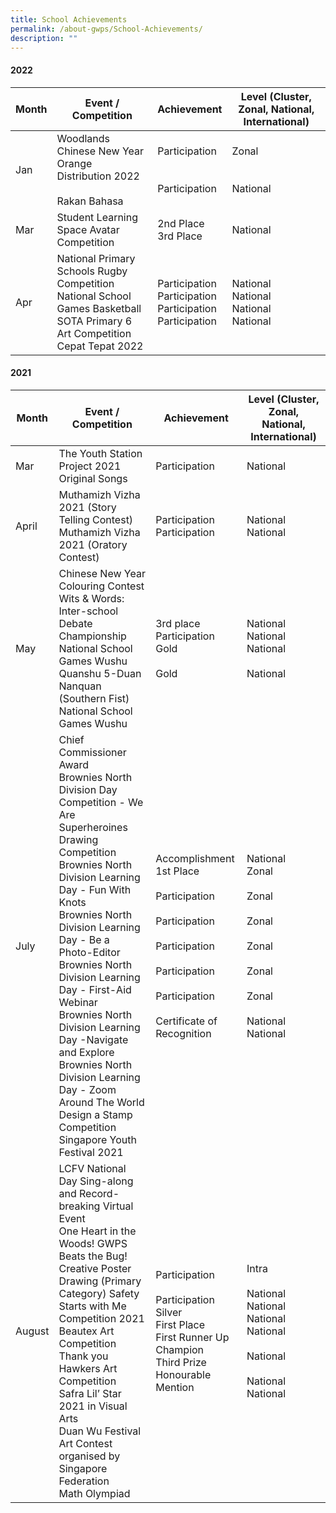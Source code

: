 ```yaml
---
title: School Achievements
permalink: /about-gwps/School-Achievements/
description: ""
---
```

#### 2022


| Month | Event  / Competition  | Achievement | Level (Cluster, Zonal, National, International)
| -------- | -------- | -------- | ---|
|Jan  | Woodlands Chinese New Year Orange Distribution 2022<br><br>Rakan Bahasa     | Participation <br><br><br>Participation     | Zonal <br><br><br>National
|Mar|Student Learning Space Avatar Competition	|2nd Place<br>3rd Place	|National
|Apr|National Primary Schools Rugby Competition	<br>National School Games Basketball	<br>SOTA Primary 6 Art Competition	<br>Cepat Tepat 2022	| Participation	<br>Participation<br>	Participation	<br>Participation|National <br>National <br>National <br>National

#### 2021


| Month | Event  / Competition  | Achievement | Level (Cluster, Zonal, National, International)
| -------- | -------- | -------- | ---|
|Mar|The Youth Station Project 2021 Original Songs 	|Participation|National
|April|Muthamizh Vizha 2021 (Story Telling Contest)	<br>Muthamizh Vizha 2021 (Oratory Contest)	|Participation<br>Participation|	National	<br>National
|May|Chinese New Year Colouring Contest<br>Wits & Words: Inter-school Debate Championship	<br>National School Games Wushu  Quanshu 5-Duan Nanquan (Southern Fist)<br>National School Games Wushu<br>|3rd place	<br>Participation	<br>	Gold<br><br>	Gold|National<br>National<br>National<br><br>National
|July|Chief Commissioner Award 	<br>Brownies North Division Day Competition - We Are Superheroines Drawing Competition<br>Brownies North Division Learning Day - Fun With Knots<br>Brownies North Division Learning Day - Be a Photo-Editor<br>Brownies North Division Learning Day - First-Aid Webinar<br>Brownies North Division Learning Day -Navigate and Explore<br>Brownies North Division Learning Day - Zoom Around The World<br>Design a Stamp Competition<br>Singapore Youth Festival 2021|Accomplishment <br>1st Place<br><br>Participation<br><br>Participation<br><br>Participation<br><br>Participation<br><br>Participation<br><br>Certificate of Recognition|National<br>Zonal<br><br>Zonal<br><br>Zonal<br><br>Zonal<br><br>Zonal<br><br>Zonal<br><br>National<br>National
|August|LCFV National Day Sing-along and Record-breaking Virtual Event<br>One Heart in the Woods! GWPS Beats the Bug! <br>Creative Poster Drawing (Primary Category) Safety Starts with Me Competition 2021<br>Beautex Art Competition<br>Thank you Hawkers Art Competition<br>Safra Lil’ Star 2021 in Visual Arts<br>Duan Wu Festival Art Contest organised by Singapore Federation<br>Math Olympiad| 	Participation<br><br>	Participation<br>	Silver<br> 	First Place<br>	First Runner Up<br>Champion<br>Third Prize<br>Honourable Mention|Intra<br><br>National<br>National<br>National<br>National<br><br>National<br><br>National<br>National